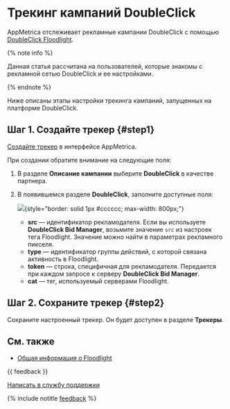 # Трекинг кампаний DoubleClick

AppMetrica отслеживает рекламные кампании DoubleClick с помощью [DoubleClick Floodlight](https://support.google.com/dcm/partner/answer/2823388).

{% note info %}

Данная статья рассчитана на пользователей, которые знакомы с рекламной сетью DoubleClick и ее настройками.

{% endnote %}

Ниже описаны этапы настройки трекинга кампаний, запущенных на платформе DoubleClick.

## Шаг 1. Создайте трекер {#step1}

[Создайте трекер](add-tracker.md) в интерфейсе AppMetrica.

При создании обратите внимание на следующие поля:

1. В разделе **Описание кампании** выберите **DoubleClick** в качестве партнера.
2. В появившемся разделе **DoubleClick**, заполните доступные поля:

   ![](https://yastatic.net/s3/doc-binary/src/dev/appmetrica/{{locale}}/images/mobile-tracking/doubleclick-settings.png){style="border: solid 1px #cccccc; max-width: 800px;"}

    - **src** — идентификатор рекламодателя. Если вы используете **DoubleClick Bid Manager**, возьмите значение `src` из настроек тега Floodlight. Значение можно найти в параметрах рекламного пикселя.
    - **type** — идентификатор группы действий, с которой связана активность в Floodlight.
    - **token** — строка, специфичная для рекламодателя. Передается при каждом запросе к серверу **DoubleClick Bid Manager**.
    - **cat** — тег, используемый серверами Floodlight.

## Шаг 2. Сохраните трекер {#step2}

Сохраните настроенный трекер. Он будет доступен в разделе **Трекеры**.

## См. также

- [Общая информация о Floodlight](https://support.google.com/dcm/partner/answer/2823388)

{{ feedback }}

<a href="../troubleshooting/feedback-new.html">
  <span class="button">Написать в службу поддержки</span>
</a>

{% include notitle [feedback](../_includes/feedback-button.md) %}
